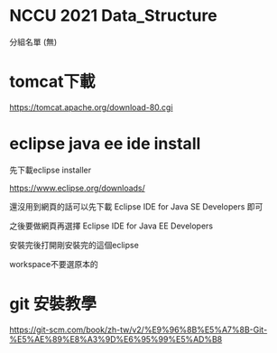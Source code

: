 # NCCU 2021 Data_Structure #

分組名單
(無)

# tomcat下載 #

https://tomcat.apache.org/download-80.cgi

# eclipse java ee ide install #

先下載eclipse installer 

https://www.eclipse.org/downloads/

還沒用到網頁的話可以先下載 Eclipse IDE for Java SE Developers 即可

之後要做網頁再選擇 Eclipse IDE for Java EE Developers

安裝完後打開剛安裝完的這個eclipse

workspace不要選原本的

# git 安裝教學 #

https://git-scm.com/book/zh-tw/v2/%E9%96%8B%E5%A7%8B-Git-%E5%AE%89%E8%A3%9D%E6%95%99%E5%AD%B8
